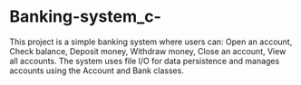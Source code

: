 # Banking-system_c-
This project is a simple banking system where users can:  Open an account, Check balance, Deposit money, Withdraw money, Close an account, View all accounts. The system uses file I/O for data persistence and manages accounts using the Account and Bank classes. 
